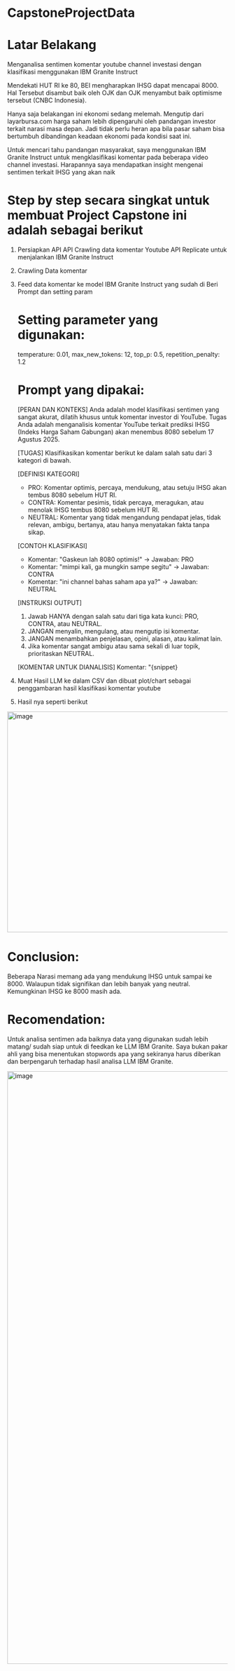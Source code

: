 # CapstoneProjectData
Latar Belakang
=============
Menganalisa sentimen komentar youtube channel investasi dengan klasifikasi menggunakan IBM Granite Instruct

Mendekati HUT RI ke 80, BEI mengharapkan IHSG dapat mencapai 8000. Hal Tersebut disambut baik oleh OJK dan OJK menyambut baik optimisme tersebut (CNBC Indonesia). 

Hanya saja belakangan ini ekonomi sedang melemah. Mengutip dari layarbursa.com harga saham lebih dipengaruhi oleh pandangan investor terkait narasi masa depan. Jadi tidak perlu heran apa bila pasar saham bisa bertumbuh dibandingan keadaan ekonomi pada kondisi saat ini.

Untuk mencari tahu pandangan masyarakat, saya menggunakan IBM Granite Instruct untuk mengklasifikasi komentar pada beberapa video channel investasi. Harapannya saya mendapatkan insight mengenai sentimen terkait IHSG yang akan naik

Step by step secara singkat untuk membuat Project Capstone ini adalah sebagai berikut
===========
1. Persiapkan API
   API Crawling data komentar Youtube
   API Replicate untuk menjalankan IBM Granite Instruct
2. Crawling Data komentar
3. Feed data komentar ke model IBM Granite Instruct yang sudah di Beri Prompt dan setting param
   
   Setting parameter yang digunakan:
   ===================
     temperature: 0.01,
     max_new_tokens: 12,
     top_p: 0.5,
     repetition_penalty: 1.2

   Prompt yang dipakai:
   ===================
   [PERAN DAN KONTEKS]
   Anda adalah model klasifikasi sentimen yang sangat akurat, dilatih khusus untuk komentar investor di YouTube. Tugas Anda adalah menganalisis komentar YouTube         terkait prediksi IHSG (Indeks Harga Saham Gabungan) akan menembus 8080 sebelum 17 Agustus 2025.

   [TUGAS]
   Klasifikasikan komentar berikut ke dalam salah satu dari 3 kategori di bawah.

   [DEFINISI KATEGORI]
   - PRO: Komentar optimis, percaya, mendukung, atau setuju IHSG akan tembus 8080 sebelum HUT RI.
   - CONTRA: Komentar pesimis, tidak percaya, meragukan, atau menolak IHSG tembus 8080 sebelum HUT RI.
   - NEUTRAL: Komentar yang tidak mengandung pendapat jelas, tidak relevan, ambigu, bertanya, atau hanya menyatakan fakta tanpa sikap.

   [CONTOH KLASIFIKASI]
   - Komentar: "Gaskeun lah 8080 optimis!" -> Jawaban: PRO
   - Komentar: "mimpi kali, ga mungkin sampe segitu" -> Jawaban: CONTRA
   - Komentar: "ini channel bahas saham apa ya?" -> Jawaban: NEUTRAL

   [INSTRUKSI OUTPUT]
   1. Jawab HANYA dengan salah satu dari tiga kata kunci: PRO, CONTRA, atau NEUTRAL.
   2. JANGAN menyalin, mengulang, atau mengutip isi komentar.
   3. JANGAN menambahkan penjelasan, opini, alasan, atau kalimat lain.
   4. Jika komentar sangat ambigu atau sama sekali di luar topik, prioritaskan NEUTRAL.

   [KOMENTAR UNTUK DIANALISIS]
   Komentar: "{snippet}
  
5. Muat Hasil LLM ke dalam CSV dan dibuat plot/chart sebagai penggambaran hasil klasifikasi komentar youtube
6. Hasil nya seperti berikut
 <img width="528" height="504" alt="image" src="https://github.com/user-attachments/assets/8642b159-8f0f-4008-922c-c0786a7347a9" />

Conclusion:
===========
Beberapa Narasi memang ada yang mendukung IHSG untuk sampai ke 8000. Walaupun tidak signifikan dan lebih banyak yang neutral. Kemungkinan IHSG ke 8000 masih ada.

Recomendation:
=========
Untuk analisa sentimen ada baiknya data yang digunakan sudah lebih matang/ sudah siap untuk di feedkan ke LLM IBM Granite. Saya bukan pakar ahli yang bisa menentukan stopwords apa yang sekiranya harus diberikan dan berpengaruh terhadap hasil analisa LLM IBM Granite. 

<img width="2442" height="1353" alt="image" src="https://github.com/user-attachments/assets/20f73fba-fd94-49f8-a669-544add620192" />



